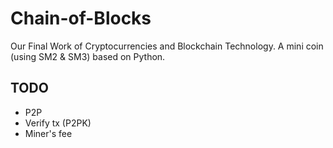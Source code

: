 # Chain-of-Blocks

Our Final Work of Cryptocurrencies and Blockchain Technology. A mini coin (using SM2 & SM3) based on Python.

## TODO

- P2P
- Verify tx (P2PK)
- Miner's fee

